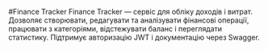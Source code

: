 #Finance Tracker
Finance Tracker — сервіс для обліку доходів і витрат. Дозволяє створювати, редагувати та аналізувати фінансові операції, працювати з категоріями, відстежувати баланс і переглядати статистику. Підтримує авторизацію JWT і документацію через Swagger.
